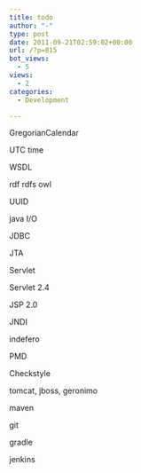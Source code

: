 ```yaml
---
title: todo
author: "-"
type: post
date: 2011-09-21T02:59:02+00:00
url: /?p=815
bot_views:
  - 5
views:
  - 2
categories:
  - Development

---
```

GregorianCalendar
  
UTC time
  
WSDL
  
rdf rdfs owl
  
UUID
  
java I/O
  
JDBC
  
JTA
  
Servlet
  
Servlet 2.4
  
JSP 2.0
  
JNDI
  
indefero
  
PMD
  
Checkstyle
  
tomcat, jboss, geronimo
  
maven
  
git
  
gradle
  
jenkins